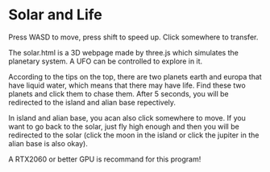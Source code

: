 # Solar and Life

 Press WASD to move, press shift to speed up. Click somewhere to transfer.
 
 The solar.html is a 3D webpage made by three.js which simulates the planetary system. A UFO can be controlled to explore in it.
 
 According to the tips on the top, there are two planets earth and europa that have liquid water, which means that there may have life. Find these two planets and click them to chase them. After 5 seconds, you will be redirected to the island and alian base repectively.
 
 In island and alian base, you acan also click somewhere to move. If you want to go back to the solar, just fly high enough and then you will be redirected to the solar (click the moon in the island or click the jupiter in the alian base is also okay).
 
 
 A RTX2060 or better GPU is recommand for this program!
